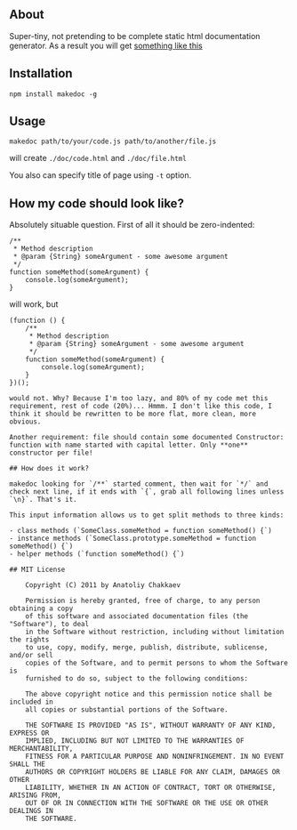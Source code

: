 ## About

Super-tiny, not pretending to be complete static html documentation generator. As a result you will get [something like this](http://1602.github.com/jugglingdb/abstract-class.html)

## Installation

    npm install makedoc -g

## Usage

    makedoc path/to/your/code.js path/to/another/file.js

will create `./doc/code.html` and `./doc/file.html`

You also can specify title of page using `-t` option.

## How my code should look like?

Absolutely situable question. First of all it should be zero-indented:

```
/**
 * Method description
 * @param {String} someArgument - some awesome argument
 */
function someMethod(someArgument) {
    console.log(someArgument);
}
```

will work, but

```
(function () {
    /**
     * Method description
     * @param {String} someArgument - some awesome argument
     */
    function someMethod(someArgument) {
        console.log(someArgument);
    }
})();

would not. Why? Because I'm too lazy, and 80% of my code met this requirement, rest of code (20%)... Hmmm. I don't like this code, I think it should be rewritten to be more flat, more clean, more obvious.

Another requirement: file should contain some documented Constructor: function with name started with capital letter. Only **one** constructor per file!

## How does it work?

makedoc looking for `/**` started comment, then wait for `*/` and check next line, if it ends with `{`, grab all following lines unless `\n}`. That's it.

This input information allows us to get split methods to three kinds:

- class methods (`SomeClass.someMethod = function someMethod() {`)
- instance methods (`SomeClass.prototype.someMethod = function someMethod() {`)
- helper methods (`function someMethod() {`)

## MIT License

    Copyright (C) 2011 by Anatoliy Chakkaev
    
    Permission is hereby granted, free of charge, to any person obtaining a copy
    of this software and associated documentation files (the "Software"), to deal
    in the Software without restriction, including without limitation the rights
    to use, copy, modify, merge, publish, distribute, sublicense, and/or sell
    copies of the Software, and to permit persons to whom the Software is
    furnished to do so, subject to the following conditions:
    
    The above copyright notice and this permission notice shall be included in
    all copies or substantial portions of the Software.
    
    THE SOFTWARE IS PROVIDED "AS IS", WITHOUT WARRANTY OF ANY KIND, EXPRESS OR
    IMPLIED, INCLUDING BUT NOT LIMITED TO THE WARRANTIES OF MERCHANTABILITY,
    FITNESS FOR A PARTICULAR PURPOSE AND NONINFRINGEMENT. IN NO EVENT SHALL THE
    AUTHORS OR COPYRIGHT HOLDERS BE LIABLE FOR ANY CLAIM, DAMAGES OR OTHER
    LIABILITY, WHETHER IN AN ACTION OF CONTRACT, TORT OR OTHERWISE, ARISING FROM,
    OUT OF OR IN CONNECTION WITH THE SOFTWARE OR THE USE OR OTHER DEALINGS IN
    THE SOFTWARE.

